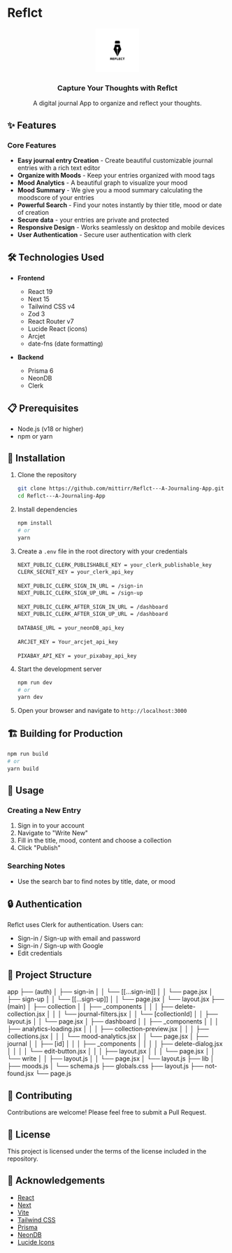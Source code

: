 # Reflct

<div align="center">
  <img src="public/favicon.png" alt="Reflct Logo" width="100" />
  <h3>Capture Your Thoughts with Reflct</h3>
  <p>A digital journal App to organize and reflect your thoughts.</p>
</div>

## ✨ Features


### Core Features
- **Easy journal entry Creation** - Create beautiful customizable journal entries with a rich text editor
- **Organize with Moods** - Keep your entries organized with mood tags
- **Mood Analytics** - A beautiful graph to visualize your mood
- **Mood Summary** - We give you a mood summary calculating the moodscore of your entries
- **Powerful Search** - Find your notes instantly by thier title, mood or date of creation
- **Secure data** - your entries are private and protected
- **Responsive Design** - Works seamlessly on desktop and mobile devices
- **User Authentication** - Secure user authentication with clerk



## 🛠️ Technologies Used

- **Frontend**
  - React 19
  - Next 15
  - Tailwind CSS v4
  - Zod 3
  - React Router v7
  - Lucide React (icons)
  - Arcjet
  - date-fns (date formatting)

- **Backend**
  - Prisma 6
  - NeonDB
  - Clerk

## 📋 Prerequisites

- Node.js (v18 or higher)
- npm or yarn

## 🚀 Installation

1. Clone the repository
   ```bash
   git clone https://github.com/mittirr/Reflct---A-Journaling-App.git
   cd Reflct---A-Journaling-App
   ```

2. Install dependencies
   ```bash
   npm install
   # or
   yarn
   ```

3. Create a `.env` file in the root directory with your credentials
   ```
   NEXT_PUBLIC_CLERK_PUBLISHABLE_KEY = your_clerk_publishable_key
   CLERK_SECRET_KEY = your_clerk_api_key

   NEXT_PUBLIC_CLERK_SIGN_IN_URL = /sign-in
   NEXT_PUBLIC_CLERK_SIGN_UP_URL = /sign-up

   NEXT_PUBLIC_CLERK_AFTER_SIGN_IN_URL = /dashboard
   NEXT_PUBLIC_CLERK_AFTER_SIGN_UP_URL = /dashboard

   DATABASE_URL = your_neonDB_api_key

   ARCJET_KEY = Your_arcjet_api_key

   PIXABAY_API_KEY = your_pixabay_api_key
   ```

4. Start the development server
   ```bash
   npm run dev
   # or
   yarn dev
   ```

5. Open your browser and navigate to `http://localhost:3000`

## 🏗️ Building for Production

```bash
npm run build
# or
yarn build
```

## 📱 Usage

### Creating a New Entry
1. Sign in to your account
2. Navigate to "Write New"
3. Fill in the title, mood, content and choose a collection
5. Click "Publish"

### Searching Notes
- Use the search bar to find notes by title, date, or mood

## 🔒 Authentication

Reflct uses Clerk for authentication. Users can:
- Sign-in / Sign-up with email and password
- Sign-in / Sign-up with Google
- Edit credentials
## 🧩 Project Structure
app
├── (auth)
│   ├── sign-in
│   │   └── [[...sign-in]]
│   │       └── page.jsx
│   ├── sign-up
│   │   └── [[...sign-up]]
│   │       └── page.jsx
│   └── layout.jsx
├── (main)
│   ├── collection
│   │   ├── _components
│   │   │   ├── delete-collection.jsx
│   │   │   └── journal-filters.jsx
│   │   └── [collectionId]
│   │       ├── layout.js
│   │       └── page.jsx
│   ├── dashboard
│   │   ├── _components
│   │   │   ├── analytics-loading.jsx
│   │   │   ├── collection-preview.jsx
│   │   │   ├── collections.jsx
│   │   │   └── mood-analytics.jsx
│   │   └── page.jsx
│   ├── journal
│   │   ├── [id]
│   │   │   ├── _components
│   │   │   │   ├── delete-dialog.jsx
│   │   │   │   └── edit-button.jsx
│   │   │   ├── layout.jsx
│   │   │   └── page.jsx
│   │   └── write
│   │       ├── layout.js
│   │       └── page.jsx
│   └── layout.js
├── lib
│   ├── moods.js
│   └── schema.js
├── globals.css
├── layout.js
├── not-found.jsx
└── page.js

## 🤝 Contributing

Contributions are welcome! Please feel free to submit a Pull Request.

## 📄 License

This project is licensed under the terms of the license included in the repository.

## 🙏 Acknowledgements

- [React](https://reactjs.org/)
- [Next](https://nextjs.org/)
- [Vite](https://vitejs.dev/)
- [Tailwind CSS](https://tailwindcss.com/)
- [Prisma](https://www.prisma.io/)
- [NeonDB](https://console.neon.tech/app/)
- [Lucide Icons](https://lucide.dev/)
